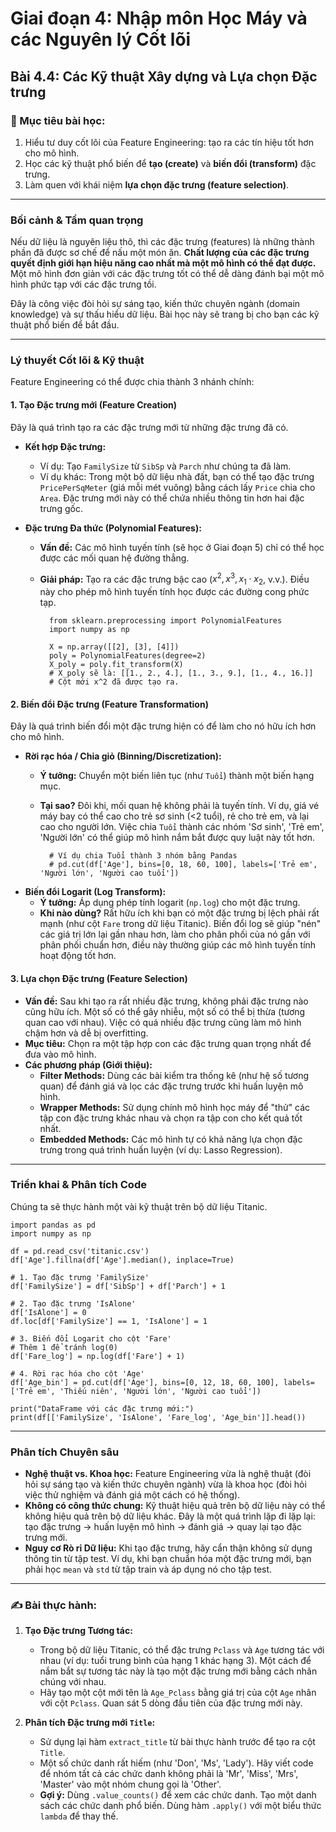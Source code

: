 # Giai đoạn 4: Nhập môn Học Máy và các Nguyên lý Cốt lõi
## Bài 4.4: Các Kỹ thuật Xây dựng và Lựa chọn Đặc trưng

### **🎯 Mục tiêu bài học:**
1.  Hiểu tư duy cốt lõi của Feature Engineering: tạo ra các tín hiệu tốt hơn cho mô hình.
2.  Học các kỹ thuật phổ biến để **tạo (create)** và **biến đổi (transform)** đặc trưng.
3.  Làm quen với khái niệm **lựa chọn đặc trưng (feature selection)**.

---

### **Bối cảnh & Tầm quan trọng**

Nếu dữ liệu là nguyên liệu thô, thì các đặc trưng (features) là những thành phần đã được sơ chế để nấu một món ăn. **Chất lượng của các đặc trưng quyết định giới hạn hiệu năng cao nhất mà một mô hình có thể đạt được.** Một mô hình đơn giản với các đặc trưng tốt có thể dễ dàng đánh bại một mô hình phức tạp với các đặc trưng tồi.

Đây là công việc đòi hỏi sự sáng tạo, kiến thức chuyên ngành (domain knowledge) và sự thấu hiểu dữ liệu. Bài học này sẽ trang bị cho bạn các kỹ thuật phổ biến để bắt đầu.

---

### **Lý thuyết Cốt lõi & Kỹ thuật**

Feature Engineering có thể được chia thành 3 nhánh chính:

#### **1. Tạo Đặc trưng mới (Feature Creation)**
Đây là quá trình tạo ra các đặc trưng mới từ những đặc trưng đã có.

* **Kết hợp Đặc trưng:**
    * Ví dụ: Tạo `FamilySize` từ `SibSp` và `Parch` như chúng ta đã làm.
    * Ví dụ khác: Trong một bộ dữ liệu nhà đất, bạn có thể tạo đặc trưng `PricePerSqMeter` (giá mỗi mét vuông) bằng cách lấy `Price` chia cho `Area`. Đặc trưng mới này có thể chứa nhiều thông tin hơn hai đặc trưng gốc.

* **Đặc trưng Đa thức (Polynomial Features):**
    * **Vấn đề:** Các mô hình tuyến tính (sẽ học ở Giai đoạn 5) chỉ có thể học được các mối quan hệ đường thẳng.
    * **Giải pháp:** Tạo ra các đặc trưng bậc cao ($x^2, x^3, x_1 \cdot x_2$, v.v.). Điều này cho phép mô hình tuyến tính học được các đường cong phức tạp.
    
            from sklearn.preprocessing import PolynomialFeatures
            import numpy as np
            
            X = np.array([[2], [3], [4]])
            poly = PolynomialFeatures(degree=2)
            X_poly = poly.fit_transform(X)
            # X_poly sẽ là: [[1., 2., 4.], [1., 3., 9.], [1., 4., 16.]]
            # Cột mới x^2 đã được tạo ra.

#### **2. Biến đổi Đặc trưng (Feature Transformation)**
Đây là quá trình biến đổi một đặc trưng hiện có để làm cho nó hữu ích hơn cho mô hình.

* **Rời rạc hóa / Chia giỏ (Binning/Discretization):**
    * **Ý tưởng:** Chuyển một biến liên tục (như `Tuổi`) thành một biến hạng mục.
    * **Tại sao?** Đôi khi, mối quan hệ không phải là tuyến tính. Ví dụ, giá vé máy bay có thể cao cho trẻ sơ sinh (<2 tuổi), rẻ cho trẻ em, và lại cao cho người lớn. Việc chia `Tuổi` thành các nhóm 'Sơ sinh', 'Trẻ em', 'Người lớn' có thể giúp mô hình nắm bắt được quy luật này tốt hơn.

            # Ví dụ chia Tuổi thành 3 nhóm bằng Pandas
            # pd.cut(df['Age'], bins=[0, 18, 60, 100], labels=['Trẻ em', 'Người lớn', 'Người cao tuổi'])

* **Biến đổi Logarit (Log Transform):**
    * **Ý tưởng:** Áp dụng phép tính logarit (`np.log`) cho một đặc trưng.
    * **Khi nào dùng?** Rất hữu ích khi bạn có một đặc trưng bị lệch phải rất mạnh (như cột `Fare` trong dữ liệu Titanic). Biến đổi log sẽ giúp "nén" các giá trị lớn lại gần nhau hơn, làm cho phân phối của nó gần với phân phối chuẩn hơn, điều này thường giúp các mô hình tuyến tính hoạt động tốt hơn.

#### **3. Lựa chọn Đặc trưng (Feature Selection)**
* **Vấn đề:** Sau khi tạo ra rất nhiều đặc trưng, không phải đặc trưng nào cũng hữu ích. Một số có thể gây nhiễu, một số có thể bị thừa (tương quan cao với nhau). Việc có quá nhiều đặc trưng cũng làm mô hình chậm hơn và dễ bị overfitting.
* **Mục tiêu:** Chọn ra một tập hợp con các đặc trưng quan trọng nhất để đưa vào mô hình.
* **Các phương pháp (Giới thiệu):**
    * **Filter Methods:** Dùng các bài kiểm tra thống kê (như hệ số tương quan) để đánh giá và lọc các đặc trưng trước khi huấn luyện mô hình.
    * **Wrapper Methods:** Sử dụng chính mô hình học máy để "thử" các tập con đặc trưng khác nhau và chọn ra tập con cho kết quả tốt nhất.
    * **Embedded Methods:** Các mô hình tự có khả năng lựa chọn đặc trưng trong quá trình huấn luyện (ví dụ: Lasso Regression).

---

### **Triển khai & Phân tích Code**

Chúng ta sẽ thực hành một vài kỹ thuật trên bộ dữ liệu Titanic.

    import pandas as pd
    import numpy as np
    
    df = pd.read_csv('titanic.csv')
    df['Age'].fillna(df['Age'].median(), inplace=True)

    # 1. Tạo đặc trưng 'FamilySize'
    df['FamilySize'] = df['SibSp'] + df['Parch'] + 1

    # 2. Tạo đặc trưng 'IsAlone'
    df['IsAlone'] = 0
    df.loc[df['FamilySize'] == 1, 'IsAlone'] = 1

    # 3. Biến đổi Logarit cho cột 'Fare'
    # Thêm 1 để tránh log(0)
    df['Fare_log'] = np.log(df['Fare'] + 1)
    
    # 4. Rời rạc hóa cho cột 'Age'
    df['Age_bin'] = pd.cut(df['Age'], bins=[0, 12, 18, 60, 100], labels=['Trẻ em', 'Thiếu niên', 'Người lớn', 'Người cao tuổi'])
    
    print("DataFrame với các đặc trưng mới:")
    print(df[['FamilySize', 'IsAlone', 'Fare_log', 'Age_bin']].head())

---

### **Phân tích Chuyên sâu**

* **Nghệ thuật vs. Khoa học:** Feature Engineering vừa là nghệ thuật (đòi hỏi sự sáng tạo và kiến thức chuyên ngành) vừa là khoa học (đòi hỏi việc thử nghiệm và đánh giá một cách có hệ thống).
* **Không có công thức chung:** Kỹ thuật hiệu quả trên bộ dữ liệu này có thể không hiệu quả trên bộ dữ liệu khác. Đây là một quá trình lặp đi lặp lại: tạo đặc trưng -> huấn luyện mô hình -> đánh giá -> quay lại tạo đặc trưng mới.
* **Nguy cơ Rò rỉ Dữ liệu:** Khi tạo đặc trưng, hãy cẩn thận không sử dụng thông tin từ tập test. Ví dụ, khi bạn chuẩn hóa một đặc trưng mới, bạn phải học `mean` và `std` từ tập train và áp dụng nó cho tập test.

---

### **✍️ Bài thực hành:**

1.  **Tạo Đặc trưng Tương tác:**
    * Trong bộ dữ liệu Titanic, có thể đặc trưng `Pclass` và `Age` tương tác với nhau (ví dụ: tuổi trung bình của hạng 1 khác hạng 3). Một cách để nắm bắt sự tương tác này là tạo một đặc trưng mới bằng cách nhân chúng với nhau.
    * Hãy tạo một cột mới tên là `Age_Pclass` bằng giá trị của cột `Age` nhân với cột `Pclass`. Quan sát 5 dòng đầu tiên của đặc trưng mới này.

2.  **Phân tích Đặc trưng mới `Title`:**
    * Sử dụng lại hàm `extract_title` từ bài thực hành trước để tạo ra cột `Title`.
    * Một số chức danh rất hiếm (như 'Don', 'Ms', 'Lady'). Hãy viết code để nhóm tất cả các chức danh không phải là 'Mr', 'Miss', 'Mrs', 'Master' vào một nhóm chung gọi là 'Other'.
    * **Gợi ý:** Dùng `.value_counts()` để xem các chức danh. Tạo một danh sách các chức danh phổ biến. Dùng hàm `.apply()` với một biểu thức `lambda` để thay thế.